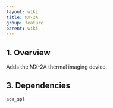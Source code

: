 ```yaml
---
layout: wiki
title: MX-2A
group: feature
parent: wiki
---
```


## 1. Overview

Adds the MX-2A thermal imaging device.

## 3. Dependencies

`ace_apl`